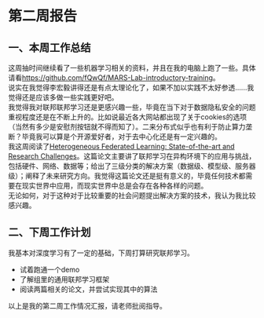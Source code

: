 # 第二周报告

## 一、本周工作总结

这周抽时间继续看了一些机器学习相关的资料，并且在我的电脑上跑了一些。具体请看<https://github.com/fQwQf/MARS-Lab-introductory-training>。  
说实在我觉得李宏毅讲得还是有点太理论化了，如果不加以实践不太好参透......我觉得还是应该多做一些实践更好吧。  
我觉得我对联邦联邦学习还是更感兴趣一些，毕竟在当下对于数据隐私安全的问题重视程度还是在不断上升的。比如说最近各大网站都出现了关于cookies的选项（当然有多少是安慰剂按钮就不得而知了）。二来分布式似乎也有利于防止算力垄断？毕竟我可以算是个开源爱好者，对于去中心化还是有一定兴趣的。  
我这周阅读了[Heterogeneous Federated Learning: State-of-the-art and Research Challenges](https://arxiv.org/pdf/2307.10616)。这篇论文主要讲了联邦学习在异构环境下的应用与挑战，包括硬件、网络、数据等；给出了三级分类的解决方案（数据级、模型级、服务器级）；阐释了未来研究方向。我觉得这篇论文还是挺有意义的，毕竟任何技术都需要在现实世界中应用，而现实世界中总是会存在各种各样的问题。  
无论如何，对于这种对于比较重要的社会问题提出解决方案的技术，我认为我比较感兴趣。  

## 二、下周工作计划

我基本对深度学习有了一定的基础，下周打算研究联邦学习。

- 试着跑通一个demo
- 了解组里的通用联邦学习框架
- 阅读两篇相关的论文，并尝试实现其中的算法

以上是我的第二周工作情况汇报，请老师批阅指导。  